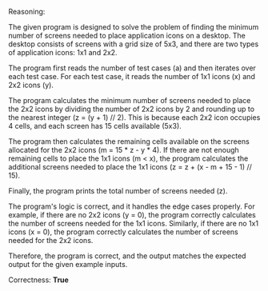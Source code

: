 Reasoning:

The given program is designed to solve the problem of finding the minimum number of screens needed to place application icons on a desktop. The desktop consists of screens with a grid size of 5x3, and there are two types of application icons: 1x1 and 2x2.

The program first reads the number of test cases (a) and then iterates over each test case. For each test case, it reads the number of 1x1 icons (x) and 2x2 icons (y).

The program calculates the minimum number of screens needed to place the 2x2 icons by dividing the number of 2x2 icons by 2 and rounding up to the nearest integer (z = (y + 1) // 2). This is because each 2x2 icon occupies 4 cells, and each screen has 15 cells available (5x3).

The program then calculates the remaining cells available on the screens allocated for the 2x2 icons (m = 15 * z - y * 4). If there are not enough remaining cells to place the 1x1 icons (m < x), the program calculates the additional screens needed to place the 1x1 icons (z = z + (x - m + 15 - 1) // 15).

Finally, the program prints the total number of screens needed (z).

The program's logic is correct, and it handles the edge cases properly. For example, if there are no 2x2 icons (y = 0), the program correctly calculates the number of screens needed for the 1x1 icons. Similarly, if there are no 1x1 icons (x = 0), the program correctly calculates the number of screens needed for the 2x2 icons.

Therefore, the program is correct, and the output matches the expected output for the given example inputs.

Correctness: **True**